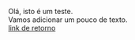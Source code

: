 Olá, isto é um teste.  
Vamos adicionar um pouco de texto.  
[link de retorno](https://ewildingli.github.io/Global-Instructor-Guidelines/index.html)